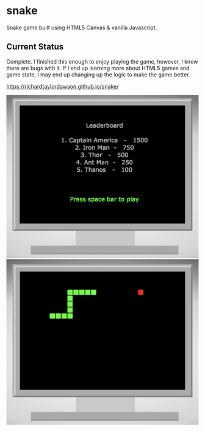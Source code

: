 # snake
Snake game built using HTML5 Canvas & vanilla Javascript.

## Current Status
Complete. I finished this enough to enjoy playing the game, however, I know there are bugs with it. If I end up learning more about HTML5 games and game state, I may end up changing up the logic to make the game better.

https://richardtaylordawson.github.io/snake/

![Main Screen](assets/img/main.png) ![Gameplay](assets/img/gameplay.png)
